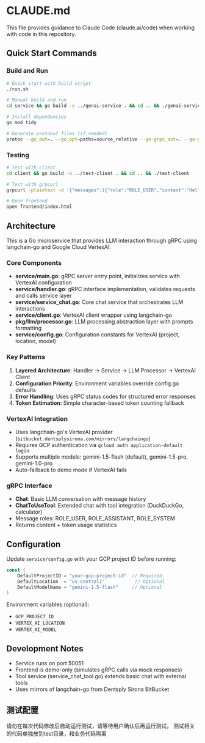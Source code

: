 # CLAUDE.md

This file provides guidance to Claude Code (claude.ai/code) when working with code in this repository.

## Quick Start Commands

### Build and Run
```bash
# Quick start with build script
./run.sh

# Manual build and run
cd service && go build -o ../genai-service . && cd .. && ./genai-service

# Install dependencies
go mod tidy

# Generate protobuf files (if needed)
protoc --go_out=. --go_opt=paths=source_relative --go-grpc_out=. --go-grpc_opt=paths=source_relative internal.proto
```

### Testing
```bash
# Test with client
cd client && go build -o ../test-client . && cd .. && ./test-client

# Test with grpcurl
grpcurl -plaintext -d '{"messages":[{"role":"ROLE_USER","content":"Hello!"}]}' localhost:50051 genaidemo.ChatService/Chat

# Open frontend
open frontend/index.html
```

## Architecture

This is a Go microservice that provides LLM interaction through gRPC using langchain-go and Google Cloud VertexAI.

### Core Components

- **service/main.go**: gRPC server entry point, initializes service with VertexAI configuration
- **service/handler.go**: gRPC interface implementation, validates requests and calls service layer
- **service/service_chat.go**: Core chat service that orchestrates LLM interactions
- **service/client.go**: VertexAI client wrapper using langchain-go
- **pkg/llm/processor.go**: LLM processing abstraction layer with prompts formatting
- **service/config.go**: Configuration constants for VertexAI (project, location, model)

### Key Patterns

1. **Layered Architecture**: Handler → Service → LLM Processor → VertexAI Client
2. **Configuration Priority**: Environment variables override config.go defaults
3. **Error Handling**: Uses gRPC status codes for structured error responses
4. **Token Estimation**: Simple character-based token counting fallback

### VertexAI Integration

- Uses langchain-go's VertexAI provider (`bitbucket.dentsplysirona.com/mirrors/langchaingo`)
- Requires GCP authentication via `gcloud auth application-default login`
- Supports multiple models: gemini-1.5-flash (default), gemini-1.5-pro, gemini-1.0-pro
- Auto-fallback to demo mode if VertexAI fails

### gRPC Interface

- **Chat**: Basic LLM conversation with message history
- **ChatToUseTool**: Extended chat with tool integration (DuckDuckGo, calculator)
- Message roles: ROLE_USER, ROLE_ASSISTANT, ROLE_SYSTEM
- Returns content + token usage statistics

## Configuration

Update `service/config.go` with your GCP project ID before running:

```go
const (
    DefaultProjectID = "your-gcp-project-id"  // Required
    DefaultLocation  = "us-central1"           // Optional
    DefaultModelName = "gemini-1.5-flash"     // Optional
)
```

Environment variables (optional):
- `GCP_PROJECT_ID`
- `VERTEX_AI_LOCATION` 
- `VERTEX_AI_MODEL`

## Development Notes

- Service runs on port 50051
- Frontend is demo-only (simulates gRPC calls via mock responses)
- Tool service (service_chat_tool.go) extends basic chat with external tools
- Uses mirrors of langchain-go from Dentsply Sirona BitBucket

## 测试配置
请勿在每次代码修改后自动运行测试，请等待用户确认后再运行测试。
测试相关的代码单独放到test目录，和业务代码隔离